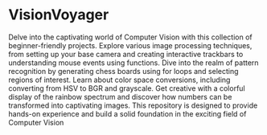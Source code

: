 # VisionVoyager

Delve into the captivating world of Computer Vision with this collection of beginner-friendly projects. Explore various image processing techniques, from setting up your base camera and creating interactive trackbars to understanding mouse events using functions. Dive into the realm of pattern recognition by generating chess boards using for loops and selecting regions of interest. Learn about color space conversions, including converting from HSV to BGR and grayscale. Get creative with a colorful display of the rainbow spectrum and discover how numbers can be transformed into captivating images. This repository is designed to provide hands-on experience and build a solid foundation in the exciting field of Computer Vision
